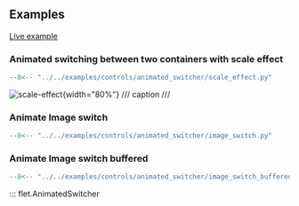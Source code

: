 ## Examples

[Live example](https://flet-controls-gallery.fly.dev/animations/animated_switcher)

### Animated switching between two containers with scale effect

```python
--8<-- "../../examples/controls/animated_switcher/scale_effect.py"
```

![scale-effect](../examples/controls/animated_switcher/media/scale_effect.gif){width="80%"}
/// caption
///

### Animate Image switch

```python
--8<-- "../../examples/controls/animated_switcher/image_switch.py"
```

### Animate Image switch buffered

```python
--8<-- "../../examples/controls/animated_switcher/image_switch_buffered.py"
```

::: flet.AnimatedSwitcher
